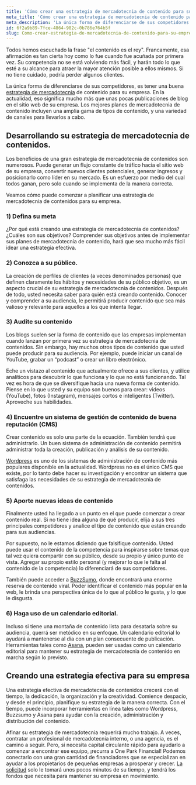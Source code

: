```yaml
---
title: 'Cómo crear una estrategia de mercadotecnia de contenido para su empresa.'
meta_title: 'Cómo crear una estrategia de mercadotecnia de contenido para su empresa.'
meta_description: 'La única forma de diferenciarse de sus competidores es, tener una buena estrategia de mercadotecnia de contenido para su empresa. Una estrategia efectiva de mercadotecnia de contenidos crecerá con el tiempo, la dedicación, la organización y la creatividad.'
id: 6f2a9b89-7fce-4864-982c-0b786e764b5f
slug: Como-crear-estrategia-de-mercadotecnia-de-contenido-para-su-empresa
---
```

Todos hemos escuchado la frase "el contenido es el rey". Francamente, esa afirmación es tan cierta hoy como lo fue cuando fue acuñada por primera vez. Su competencia no se está volviendo más fácil, y harán todo lo que esté a su alcance para atraer la mayor atención posible a ellos mismos. Si no tiene cuidado, podría perder algunos clientes.

La única forma de diferenciarse de sus competidores, es tener una buena [estrategia de mercadotecnia](https://www.oneparkfinancial.com/blog/how-to-use-google-local-search-to-market-your-business) de contenido para su empresa. En la actualidad, eso significa mucho más que unas pocas publicaciones de blog en el sitio web de su empresa. Los mejores planes de mercadotecnia de contenido incluyen una amplia gama de tipos de contenido, y una variedad de canales para llevarlos a cabo.   

## Desarrollando su estrategia de mercadotecnia de contenidos.

Los beneficios de una gran estrategia de mercadotecnia de contenidos son numerosos. Puede generar un flujo constante de tráfico hacia el sitio web de su empresa, convertir nuevos clientes potenciales, generar ingresos y posicionarlo como líder en su mercado.  Es un esfuerzo por medio del cual todos ganan, pero solo cuando se implementa de la manera correcta.

Veamos cómo puede comenzar a planificar una estrategia de mercadotecnia de contenidos para su empresa. 

### 1) Defina su meta

¿Por qué está creando una estrategia de mercadotecnia de contenidos? ¿Cuáles son sus objetivos? Comprender sus objetivos antes de implementar sus planes de mercadotecnia de contenido, hará que sea mucho más fácil idear una estrategia efectiva. 

### 2) Conozca a su público.
La creación de perfiles de clientes (a veces denominados personas) que definen claramente los hábitos y necesidades de su público objetivo, es un aspecto crucial de su estrategia de mercadotecnia de contenidos. Después de todo, usted necesita saber para quién está creando contenido. Conocer y comprender a su audiencia, le permitirá producir contenido que sea más valioso y relevante para aquellos a los que intenta llegar.  

### 3) Audite su contenido

Los blogs suelen ser la forma de contenido que las empresas implementan cuando lanzan por primera vez su estrategia de mercadotecnia de contenidos. Sin embargo, hay muchos otros tipos de contenido que usted puede producir para su audiencia. Por ejemplo, puede iniciar un canal de YouTube, grabar un “podcast” o crear un libro electrónico. 

Eche un vistazo al contenido que actualmente ofrece a sus clientes, y utilice analíticos para descubrir lo que funciona y lo que no está funcionando. Tal vez es hora de que se diversifique hacia una nueva forma de contenido. Piense en lo que usted y su equipo son buenos para crear: videos (YouTube), fotos (Instagram), mensajes cortos e inteligentes (Twitter). Aproveche sus habilidades.

### 4) Encuentre un sistema de gestión de contenido de buena reputación (CMS)

Crear contenido es solo una parte de la ecuación. También tendrá que administrarlo. Un buen sistema de administración de contenido permitirá administrar toda la creación, publicación y análisis de su contenido.

[Wordpress](https://wordpress.org/) es uno de los sistemas de administración de contenido más populares disponible en la actualidad. Wordpress no es el único CMS que existe, por lo tanto debe hacer su investigación y encontrar un sistema que satisfaga las necesidades de su estrategia de mercadotecnia de contenidos. 

### 5) Aporte nuevas ideas de contenido

Finalmente usted ha llegado a un punto en el que puede comenzar a crear contenido real. Si no tiene idea alguna de qué producir, elija a sus tres principales competidores y analice el tipo de contenido que están creando para sus audiencias.  

Por supuesto, no le estamos diciendo que falsifique contenido.  Usted puede usar el contenido de la competencia para inspirarse sobre temas que tal vez quiera compartir con su público, desde su propio y único punto de vista. Agregar su propio estilo personal (y mejorar lo que le falta al contenido de la competencia) lo diferenciará de sus competidores. 

También puede acceder a [BuzzSumo]( http://buzzsumo.com/), donde encontrará una enorme reserva de contenido viral.  Poder identificar el contenido más popular en la web, le brinda una perspectiva única de lo que al público le gusta, y lo que le disgusta.

### 6)    Haga uso de un calendario editorial.

Incluso si tiene una montaña de contenido lista para desatarla sobre su audiencia, querrá ser metódico en su enfoque. Un calendario editorial lo ayudará a mantenerse al día con un plan consecuente de publicación. Herramientas tales como [Asana](https://asana.com/), pueden ser usadas como un calendario editorial para mantener su estrategia de mercadotecnia de contenido en marcha según lo previsto.

## Creando una estrategia efectiva para su empresa

Una estrategia efectiva de mercadotecnia de contenidos crecerá con el tiempo, la dedicación, la organización y la creatividad. Comience despacio, y desde el principio, planifique su estrategia de la manera correcta. Con el tiempo, puede incorporar herramientas en línea tales como Wordpress, Buzzsumo y Asana para ayudar con la creación, administración y distribución del contenido. 

Afinar su estrategia de mercadotecnia requerirá mucho trabajo. A veces, contratar un profesional de mercadotecnia interno, o una agencia, es el camino a seguir. Pero, si necesita capital circulante rápido para ayudarlo a comenzar a encontrar ese equipo, ¡recurra a One Park Financial! Podemos conectarlo con una gran cantidad de financiadores que se especializan en ayudar a los propietarios de pequeñas empresas a prosperar y crecer. [La solicitud](https://www.oneparkfinancial.com/) solo le tomará unos pocos minutos de su tiempo, y tendrá los fondos que necesita para mantener su empresa en movimiento.
